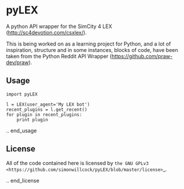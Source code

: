pyLEX
=====

A python API wrapper for the SimCity 4 LEX (http://sc4devotion.com/csxlex/).

This is being worked on as a learning project for Python, and a lot of
inspiration, structure and in some instances, blocks of code, have been 
taken from the Python Reddit API Wrapper (https://github.com/praw-dev/praw).

Usage
-------
```
import pyLEX

l = LEX(user_agent='My LEX bot')
recent_plugins = l.get_recent()
for plugin in recent_plugins:
    print plugin
```

.. end_usage

License
-------

All of the code contained here is licensed by
`the GNU GPLv3 <https://github.com/simonwillcock/pyLEX/blob/master/license>`_.

.. end_license